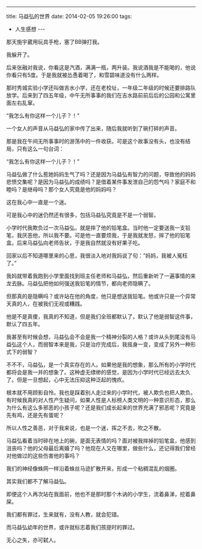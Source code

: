 
---
title: 马益弘的世界
date: 2014-02-05 19:26:00
tags:
  - 人生感想
---​

那天施宇葳用玩具手枪，塞了BB弹打我。

<!--more-->

我躲开了。

后来张融对我说，你看这是汽酒，满满一瓶，两升装。我说酒我是不能喝的，他说你看只有5度。于是我就被怂恿着喝了，和雪碧味道没有什么两样。

那时秀城实验小学还叫做吉水小学，还在老校址，一年级二年级的时候还要排路队放学。后来到了四五年级，中午无所事事的我们在吉水路前前后后的公园和公寓里面左右乱窜。

“我怎么有你这样一个儿子？！”

一个女人的声音从马益弘的家中传了出来，随后我就听到了碗打碎的声音。

那是我在午间无所事事时的游荡中的一件收获。可是这个故事没有头，也没有结局，只有这么一句台词：

“我怎么有你这样一个儿子？！”

马益弘做了什么惹她妈妈生气了吗？还是因为马益弘有智力的问题，导致他的妈妈悲愤交集呢？是因为马益弘的成绩吗？是借着某件事发泄自己的怨气吗？家庭不和睦吗？是继母吗？那个女人究竟是他的妈妈吗？

这在我心中一直是一个迷。

可是我心中的迷仍然还有很多，包括马益弘究竟是不是一个弱智。

小学时代我欺负过一次马益弘，就是摔了他的铅笔盒。当时他一定要送我一支铅笔，我厌恶他，所以我不要。可是他一直要烦我，于是我就发怒，摔了他的铅笔盒。后来马益弘向老师告状，于是我自然就没有好果子吃。

回家以后不知道哪里来的心思，我很淡入地对我妈说了句：”妈妈，我被人冤枉了。”

我妈就带着我跑到小学里面找到班主任老师和马益弘，然后重新听了一遍事情的来龙去脉。马益弘把他如何强送我铅笔的情节，都向老师隐瞒了。

但那真的是隐瞒吗？或许站在他的角度，他只是想送我铅笔。他或许只是一个异常天真的人，在被我们无视或糟践。

他是不是真傻，我真的不知道，但是我们全班都默认了，默认了他是弱智这件事，默认了四五年。

我甚至有时候会想，马益弘会不会是我一个精神分裂的人格？或许从头到尾没有马益弘这个人，而弱智本来是我，只是治疗完成后，我摇身一变，变成了另外一种形式下的弱智？

不不不，马益弘，是一个真实存在的人。如果他是我的想象，那么所有的小学时代都将会是我一并的想象了。这种虚无缥缈的感觉，是因为小学时代已经远去太久了。但是一旦想起，心中无法压抑这种泛起的愧疚。

根本就不用顾影自怜。我也是踩着别人走过来的小学时代，被人欺负也把人欺负。有时候我真的对人性产生疑问，如果人性是人标榜人类文明的一种意识形态，那么为什么有这么多邪恶的小孩子呢？还是我们成长起来的世界充满了邪恶呢？究竟是先有鸡，还是先有蛋呢？

所以人性之善恶，对于我来说，也是一个迷，挥之不去，吹之不散。

马益弘看着当时碎在地上的碗，是面无表情的吗？面对被我摔掉的铅笔盒，他感到沮丧吗？他的父母最后离婚了吗？他现在人又在哪里，做些什么，还记得我们曾经对他做过的这些伤害他的事吗？

我们的神经像蛛网一样沿着蛛丝马迹扩散开来，形成一个粘稠混乱的烟圈。

其实我们都不了解马益弘。

即便这个人再次站在我面前，他也不是那时那个木讷的小学生，流着鼻涕，挖着鼻屎。

我们都有罪过，生来就有，没有人教，就会犯错。

而马益弘幼年的世界，或许就标志着我们孩提时的罪过。

无心之失，亦可弑人。
